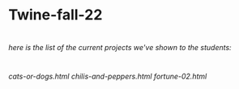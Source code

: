 # Twine-fall-22
# <h6>here is the list of the current projects we've shown to the students:</h6>
# <h6>cats-or-dogs.html chilis-and-peppers.html fortune-02.html</h6>
# 
# 
#
#
#
